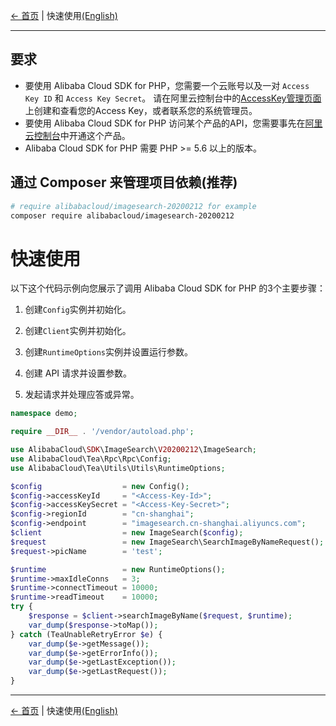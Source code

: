 [← 首页](../../README.md) | 快速使用[(English)](0-Examples-EN.md)

***

## 要求

- 要使用 Alibaba Cloud SDK for PHP，您需要一个云账号以及一对 `Access Key ID` 和 `Access Key Secret`。 请在阿里云控制台中的[AccessKey管理页面](https://usercenter.console.aliyun.com/#/manage/ak)上创建和查看您的Access Key，或者联系您的系统管理员。
- 要使用 Alibaba Cloud SDK for PHP 访问某个产品的API，您需要事先在[阿里云控制台](https://home.console.aliyun.com/)中开通这个产品。
- Alibaba Cloud SDK for PHP 需要 PHP >= 5.6 以上的版本。

## 通过 Composer 来管理项目依赖(推荐)

```bash
# require alibabacloud/imagesearch-20200212 for example
composer require alibabacloud/imagesearch-20200212
```

# 快速使用

以下这个代码示例向您展示了调用 Alibaba Cloud SDK for PHP 的3个主要步骤：

1. 创建`Config`实例并初始化。

2. 创建`Client`实例并初始化。

3. 创建`RuntimeOptions`实例并设置运行参数。

4. 创建 API 请求并设置参数。

5. 发起请求并处理应答或异常。

```php
namespace demo;

require __DIR__ . '/vendor/autoload.php';

use AlibabaCloud\SDK\ImageSearch\V20200212\ImageSearch;
use AlibabaCloud\Tea\Rpc\Rpc\Config;
use AlibabaCloud\Tea\Utils\Utils\RuntimeOptions;

$config                  = new Config();
$config->accessKeyId     = "<Access-Key-Id>";
$config->accessKeySecret = "<Access-Key-Secret>";
$config->regionId        = "cn-shanghai";
$config->endpoint        = "imagesearch.cn-shanghai.aliyuncs.com";
$client                  = new ImageSearch($config);
$request                 = new ImageSearch\SearchImageByNameRequest();
$request->picName        = 'test';

$runtime                 = new RuntimeOptions();
$runtime->maxIdleConns   = 3;
$runtime->connectTimeout = 10000;
$runtime->readTimeout    = 10000;
try {
    $response = $client->searchImageByName($request, $runtime);
    var_dump($response->toMap());
} catch (TeaUnableRetryError $e) {
    var_dump($e->getMessage());
    var_dump($e->getErrorInfo());
    var_dump($e->getLastException());
    var_dump($e->getLastRequest());
}
```

***
[← 首页](../../README.md) | 快速使用[(English)](0-Examples-EN.md)

